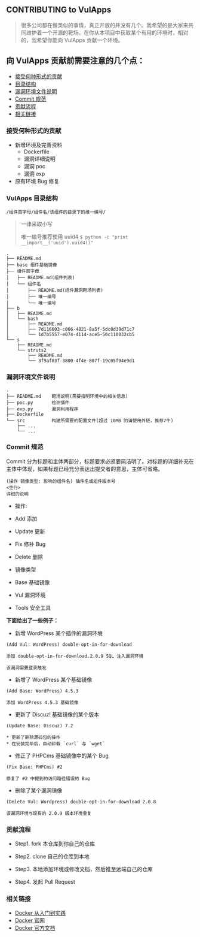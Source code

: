 CONTRIBUTING to VulApps
---

> 很多公司都在做类似的事情，真正开放的并没有几个。我希望的是大家来共同维护着一个开源的靶场。在你从本项目中获取某个有用的环境时，相对的，我希望你能向 VulApps 贡献一个环境。

## 向 VulApps 贡献前需要注意的几个点：

- [接受何种形式的贡献](#cc)
- [目录结构](#dir)
- [漏洞环境文件说明](#files)
- [Commit 规范](#commit)
- [贡献流程](#howto)
- [相关链接](#url)

### <a name="cc"></a>接受何种形式的贡献

* 新增环境及完善资料
    * Dockerfile
    * 漏洞详细说明
    * 漏洞 poc
    * 漏洞 exp
* 原有环境 Bug 修复

### <a name="dir"></a>VulApps 目录结构

`/组件首字母/组件名/该组件的目录下的维一编号/`

> 一律采取小写
> 
> 唯一编号推荐使用 uuid4 `$ python -c "print __import__('uuid').uuid4()"`

```
.
├── README.md
├── base 组件基础镜像
├── 组件首字母
│   ├── README.md(组件列表)
│   └── 组件名
│       ├── README.md(组件漏洞靶场列表)
│       ├── 唯一编号
│       └── 唯一编号
├── b
│   ├── README.md
│   └── bash
│       ├── README.md
│       ├── 7d116603-c066-4821-8a5f-5dc0d39d71c7
│       └── 1d7b5557-e074-4114-ace5-50c110032cb5
└── s
    ├── README.md
    └── struts2
        ├── README.md
        └── 3f9af03f-3800-4f4e-807f-19c05f94e9d1
```

### <a name="files"></a>漏洞环境文件说明

```
.
├── README.md    靶场说明(需要指明环境中的相关信息)
├── poc.py       检测插件
├── exp.py       漏洞利用程序
├── Dockerfile
└── src          构建所需要的配置文件(超过 10MB 的请使用外链，推荐7牛)
    ├── ...
    └── ...
```

### <a name="commit"></a>Commit 规范

Commit 分为标题和主体两部分，标题要求必须要简洁明了。对标题的详细补充在主体中体现，如果标题已经充分表达出提交者的意思，主体可省略。

```
(操作 镜像类型: 影响的组件名) 插件名或组件版本号
<空行>
详细的说明
```

* 操作:
 * Add    添加
 * Update 更新
 * Fix    修补 Bug
 * Delete 删除

* 镜像类型
 * Base   基础镜像
 * Vul    漏洞环境
 * Tools  安全工具

**下面给出了一些例子：**

* 新增 WordPress 某个插件的漏洞环境

```
(Add Vul: WordPress) double-opt-in-for-download

添加 double-opt-in-for-download.2.0.9 SQL 注入漏洞环境

该漏洞需要登录触发
```

* 新增了 WordPress 某个基础镜像

```
(Add Base: WordPress) 4.5.3

添加 WordPress 4.5.3 基础镜像
```

* 更新了 Discuz! 基础镜像的某个版本

```
(Update Base: Discuz) 7.2

* 更新了删除源码包的操作
* 在安装完毕后，自动卸载 `curl` 与 `wget`
```

* 修正了 PHPCms 基础镜像中的某个 Bug

```
(Fix Base: PHPCms) #2

修复了 #2 中提到的访问路径错误的 Bug
```

* 删除了某个漏洞镜像

```
(Delete Vul: Wordpress) double-opt-in-for-download 2.0.8

该漏洞环境与现有的 2.0.9 版本环境重复
```

### <a name="howto"></a>贡献流程

* Step1. fork 本仓库到你自己的仓库

* Step2. clone 自己的仓库到本地

* Step3. 本地添加环境或修改文档，然后推至远端自己的仓库

* Step4. 发起 Pull Request

### <a name="urls"></a>相关链接

* [Docker 从入门到实践](http://udn.yyuap.com/doc/docker_practice/)
* [Docker 官网](https://www.docker.com/)
* [Docker 官方文档](https://docs.docker.com/)

